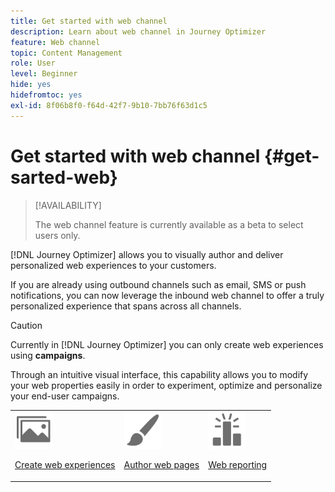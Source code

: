 ```yaml
---
title: Get started with web channel
description: Learn about web channel in Journey Optimizer
feature: Web channel
topic: Content Management
role: User
level: Beginner
hide: yes
hidefromtoc: yes
exl-id: 8f06b8f0-f64d-42f7-9b10-7bb76f63d1c5
---
```

# Get started with web channel {#get-sarted-web}

>[!AVAILABILITY]
>
>The web channel feature is currently available as a beta to select users only.

[!DNL Journey Optimizer] allows you to visually author and deliver personalized web experiences to your customers.

If you are already using outbound channels such as email, SMS or push notifications, you can now leverage the inbound web channel to offer a truly personalized experience that spans across all channels.

>[!CAUTION]
>
>Currently in [!DNL Journey Optimizer] you can only create web experiences using **campaigns**.

Through an intuitive visual interface, this capability allows you to modify your web properties easily in order to experiment, optimize and personalize your end-user campaigns.

<!--
[Learn more on web channel in this video](#video)
-->

<table>
<tr>
<td><img src="../assets/do-not-localize/icon_assets.svg" width="60px"><p><a href="create-web.md">Create web experiences</a></p></td>
<td><img src="../assets/do-not-localize/icon_design.svg" width="60px"><p><a href="author-web.md">Author web pages</a></p></td>
<td><img src="../assets/do-not-localize/monitor.svg" width="60px"><p><a href="web-report.md">Web reporting</a></p></td>
</tr>
</table>

<!--
## How-to video{#video}

The video below shows how to 

>[!VIDEO]()
-->
